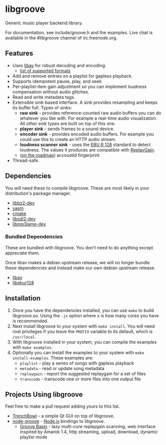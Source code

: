 # libgroove

Generic music player backend library.

For documentation, see include/groove.h and the examples. Live chat is
available in the #libgroove channel of irc.freenode.org.

## Features

 * Uses [libav](http://www.libav.org/) for robust decoding and encoding.
   - [list of supported formats](http://www.libav.org/general.html#Supported-File-Formats-and-Codecs)
 * Add and remove entries on a playlist for gapless playback.
 * Supports idempotent pause, play, and seek.
 * Per-playlist-item gain adjustment so you can implement loudness compensation
   without audio glitches.
 * Read and write metadata tags.
 * Extensible sink-based interface. A sink provides resampling
   and keeps its buffer full. Types of sinks:
   * **raw sink** - provides reference-counted raw audio buffers you can do
     whatever you like with. For example a real-time audio visualization.
     All other sink types are built on top of this one.
   * **player sink** - sends frames to a sound device.
   * **encoder sink** - provides encoded audio buffers. For example you could
     use this to create an HTTP audio stream.
   * **loudness scanner sink** - uses the [EBU R 128](http://tech.ebu.ch/loudness)
     standard to detect loudness. The values it produces are compatible with
     [ReplayGain](http://wiki.hydrogenaudio.org/index.php?title=ReplayGain_1.0_specification).
   * ([on the roadmap](https://github.com/superjoe30/libgroove/issues/19)) accoustid fingerprint
 * Thread-safe.

## Dependencies

You will need these to compile libgroove. These are most likely in your
distribution's package manager.

 * [libbz2-dev](http://www.bzip.org/)
 * [yasm](http://yasm.tortall.net/)
 * [cmake](http://www.cmake.org/)
 * [libsdl2-dev](http://www.libsdl.org/)
 * [libmp3lame-dev](http://lame.sourceforge.net/)

### Bundled Dependencies

These are bundled with libgroove. You don't need to do anything except
appreciate them.

Once libav makes a debian upstream release, we will no longer bundle these
dependencies and instead make our own debian upstream release.

 * [libav](http://libav.org)
 * [libebur128](https://github.com/jiixyj/libebur128)

## Installation

 1. Once you have the dependencies installed, you can use `make` to build
    libgroove.so. Using the `-jx` option where x is how many cores you have
    is recommended.
 2. Next install libgroove to your system with `make install`. You will need
    root privileges if you leave the `PREFIX` variable to its default, which
    is `/usr/local`.
 3. With libgroove installed in your system, you can compile the examples with
    `make examples`.
 4. Optionally you can install the examples to your system with
   `make install-examples`. These examples are:
    * `playlist` - play a series of songs with gapless playback
    * `metadata` - read or update song metadata
    * `replaygain` - report the suggested replaygain for a set of files
    * `transcode` - transcode one or more files into one output file

## Projects Using libgroove

Feel free to make a pull request adding yours to this list.

 * [TrenchBowl](https://github.com/superjoe30/TrenchBowl) - a simple Qt GUI
   on top of libgroove.
 * [node-groove](https://github.com/superjoe30/node-groove) -
   [Node.js](http://nodejs.org/) bindings to libgroove.
   - [Groove Basin](https://github.com/superjoe30/groovebasin) - lazy
     multi-core replaygain scanning, web interface inspired by Amarok 1.4,
     http streaming, upload, download, dynamic playlist mode
